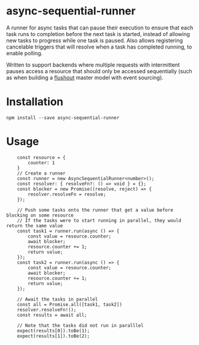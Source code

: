 # async-sequential-runner
A runner for async tasks that can pause their execution to ensure that each task runs to completion before the next task is started, instead of allowing new tasks to progress while one task is paused. Also allows registering cancelable triggers that will resolve when a task has completed running, to enable polling.    
   
Written to support backends where multiple requests with intermittent pauses access a resource that should only be accessed sequentially (such as when building a [flushout](https://github.com/saarw/flushout) master model with event sourcing).

# Installation
```npm install --save async-sequential-runner```

# Usage
```
    const resource = {
        counter: 1
    }
    // Create a runner
    const runner = new AsyncSequentialRunner<number>(); 
    const resolver: { resolveFn?: () => void } = {};
    const blocker = new Promise((resolve, reject) => {
        resolver.resolveFn = resolve;
    });

    // Push some tasks onto the runner that get a value before blocking on some resource
    // If the tasks were to start running in parallel, they would return the same value
    const task1 = runner.run(async () => {
        const value = resource.counter;
        await blocker;
        resource.counter += 1;
        return value;
    });
    const task2 = runner.run(async () => {
        const value = resource.counter;
        await blocker;
        resource.counter += 1;
        return value;
    });

    // Await the tasks in parallel
    const all = Promise.all([task1, task2])
    resolver.resolveFn!();
    const results = await all;

    // Note that the tasks did not run in paralllel
    expect(results[0]).toBe(1);
    expect(results[1]).toBe(2);
```